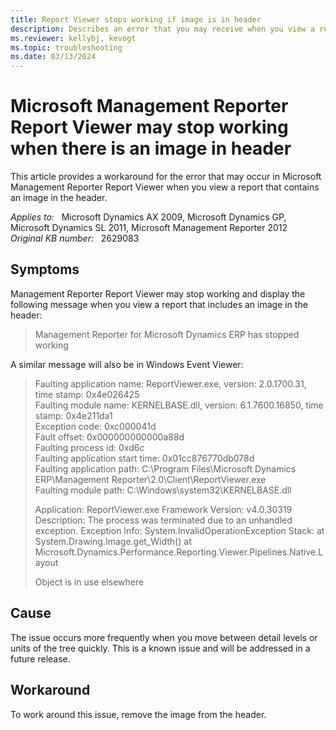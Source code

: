 ```yaml
---
title: Report Viewer stops working if image is in header
description: Describes an error that you may receive when you view a report that contains an image in the header. Provides a workaround.
ms.reviewer: kellybj, kevogt
ms.topic: troubleshooting
ms.date: 03/13/2024
---
```

# Microsoft Management Reporter Report Viewer may stop working when there is an image in header

This article provides a workaround for the error that may occur in Microsoft Management Reporter Report Viewer when you view a report that contains an image in the header.

_Applies to:_ &nbsp; Microsoft Dynamics AX 2009, Microsoft Dynamics GP, Microsoft Dynamics SL 2011, Microsoft Management Reporter 2012  
_Original KB number:_ &nbsp; 2629083

## Symptoms

Management Reporter Report Viewer may stop working and display the following message when you view a report that includes an image in the header:

> Management Reporter for Microsoft Dynamics ERP has stopped working

A similar message will also be in Windows Event Viewer:

> Faulting application name: ReportViewer.exe, version: 2.0.1700.31, time stamp: 0x4e026425  
Faulting module name: KERNELBASE.dll, version: 6.1.7600.16850, time stamp: 0x4e211da1  
Exception code: 0xc000041d  
Fault offset: 0x000000000000a88d  
Faulting process id: 0xd6c  
Faulting application start time: 0x01cc876770db078d  
Faulting application path: C:\Program Files\Microsoft Dynamics ERP\Management Reporter\2.0\Client\ReportViewer.exe  
Faulting module path: C:\Windows\system32\KERNELBASE.dll
>
> Application: ReportViewer.exe Framework Version: v4.0.30319 Description: The process was terminated due to an unhandled exception.
Exception Info: System.InvalidOperationException Stack: at System.Drawing.Image.get_Width() at Microsoft.Dynamics.Performance.Reporting.Viewer.Pipelines.Native.Layout
>
> Object is in use elsewhere

## Cause

The issue occurs more frequently when you move between detail levels or units of the tree quickly. This is a known issue and will be addressed in a future release.

## Workaround

To work around this issue, remove the image from the header.
